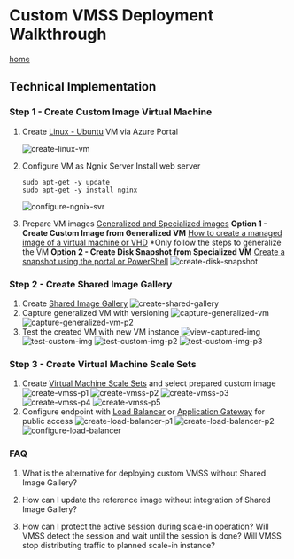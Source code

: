 # Custom VMSS Deployment Walkthrough

[home](../README.md)

## Technical Implementation

### Step 1 - Create Custom Image Virtual Machine

1. Create [Linux - Ubuntu](https://docs.microsoft.com/en-us/azure/virtual-machines/linux/quick-create-portal) VM via Azure Portal

   ![create-linux-vm](./media/create-linux-vm.png)

1. Configure VM as Ngnix Server
   Install web server
   ```
   sudo apt-get -y update
   sudo apt-get -y install nginx
   ```
   ![configure-ngnix-svr](./media/configure-ngnix-svr.png)
1. Prepare VM images
   [Generalized and Specialized images](https://docs.microsoft.com/en-us/azure/virtual-machines/shared-image-galleries#generalized-and-specialized-images)
   **Option 1 - Create Custom Image from Generalized VM**
   [How to create a managed image of a virtual machine or VHD](https://docs.microsoft.com/en-us/azure/virtual-machines/linux/capture-image)
   \*Only follow the steps to generalize the VM
   **Option 2 - Create Disk Snapshot from Specialized VM**
   [Create a snapshot using the portal or PowerShell](https://docs.microsoft.com/en-us/azure/virtual-machines/windows/snapshot-copy-managed-disk)
   ![create-disk-snapshot](./media/create-disk-snapshot.png)

### Step 2 - Create Shared Image Gallery

1. Create [Shared Image Gallery](https://docs.microsoft.com/en-us/azure/virtual-machines/linux/shared-images-portal)
   ![create-shared-gallery](./media/create-shared-gallery.png)
1. Capture generalized VM with versioning
   ![capture-generalized-vm](./media/capture-generalized-vm.png)
   ![capture-generalized-vm-p2](./media/capture-generalized-vm-p2.png)
1. Test the created VM with new VM instance
   ![view-captured-img](./media/view-captured-img.png)
   ![test-custom-img](./media/test-custom-img.png)
   ![test-custom-img-p2](./media/test-custom-img-p2.png)
   ![test-custom-img-p3](./media/test-custom-img-p3.png)

### Step 3 - Create Virtual Machine Scale Sets

1. Create [Virtual Machine Scale Sets](https://docs.microsoft.com/en-us/azure/virtual-machine-scale-sets/quick-create-portal) and select prepared custom image
   ![create-vmss-p1](./media/create-vmss-p1.png)
   ![create-vmss-p2](./media/create-vmss-p2.png)
   ![create-vmss-p3](./media/create-vmss-p3.png)
   ![create-vmss-p4](./media/create-vmss-p4.png)
   ![create-vmss-p5](./media/create-vmss-p5.png)
1. Configure endpoint with [Load Balancer](https://docs.microsoft.com/en-us/azure/load-balancer/load-balancer-overview) or [Application Gateway](https://docs.microsoft.com/en-us/azure/application-gateway/overview) for public access
   ![create-load-balancer-p1](./media/create-load-balancer-p1.png)
   ![create-load-balancer-p2](./media/create-load-balancer-p2.png)
   ![configure-load-balancer](./media/configure-load-balancer.png)

### FAQ

1. What is the alternative for deploying custom VMSS without Shared Image Gallery?

1. How can I update the reference image without integration of Shared Image Gallery?

1. How can I protect the active session during scale-in operation? Will VMSS detect the session and wait until the session is done? Will VMSS stop distributing traffic to planned scale-in instance?
